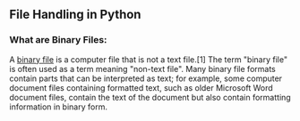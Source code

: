 ## File Handling in Python

### What are Binary Files:

A [binary file](https://en.wikipedia.org/wiki/Binary_file) is a computer file that is not a text file.[1] The term "binary file" is often used as a term meaning "non-text file". Many binary file formats contain parts that can be interpreted as text; for example, some computer document files containing formatted text, such as older Microsoft Word document files, contain the text of the document but also contain formatting information in binary form.
